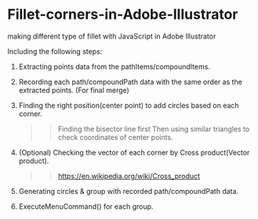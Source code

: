 # Fillet-corners-in-Adobe-Illustrator
making different type of fillet with JavaScript in Adobe Illustrator

Including the following steps: 
1. Extracting points data from the pathItems/compoundItems.
2. Recording each path/compoundPath data with the same order as the extracted points. (For final merge)
3. Finding the right position(center point) to add circles based on each corner.
   >>Finding the bisector line first
   >>Then using similar triangles to check coordinates of center points.
   
   
4. (Optional) Checking the vector of each corner by Cross product(Vector product).
   >> https://en.wikipedia.org/wiki/Cross_product
   
5. Generating circles & group with recorded path/compoundPath data.
6. ExecuteMenuCommand() for each group.
